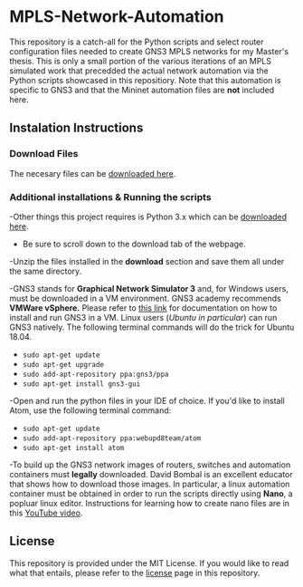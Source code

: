 # MPLS-Network-Automation
This repository is a catch-all for the Python scripts and select router configuration files needed to create GNS3 MPLS networks for my Master's thesis. This is only a small portion of the various iterations of an MPLS simulated work that precedded the actual network automation via the Python scripts showcased in this repositiory. Note that this automation is specific to GNS3 and that the Mininet automation files are **not** included here.
## Instalation Instructions

### Download Files
The necesary files can be [downloaded here](https://github.com/nortorious-flame89/MPLS-Network-Automation.git). 

### Additional installations & Running the scripts
-Other things this project requires is Python 3.x which can be [downloaded here](https://www.python.org/download/releases/3.0/). 
  * Be sure to scroll down to the download tab of the webpage.
  
-Unzip the files installed in the **download** section and save them all under the same directory. 

-GNS3 stands for **Graphical Network Simulator 3** and, for Windows users, must be downloaded in a VM environment. GNS3 academy recommends **VMWare vSphere.** Please refer to [this link](https://docs.gns3.com/1Bn-s1Izkjp13HxcPF4b8QSGfkWJYG_dpMt9U1DQjvZ4/) for documentation on how to install and run GNS3 in a VM. Linux users (*Ubuntu in particular*) can run GNS3 natively. The following terminal commands will do the trick for Ubuntu 18.04. 
  * `sudo apt-get update`
  * `sudo apt-get upgrade` 
  * `sudo add-apt-repository ppa:gns3/ppa`
  * `sudo apt-get install gns3-gui`

-Open and run the python files in your IDE of choice. If you'd like to install Atom, use the following terminal command:  
  * `sudo apt-get update`
  * `sudo add-apt-repository ppa:webupd8team/atom`
  * `sudo apt-get install atom`
  
-To build up the GNS3 network images of routers, switches and automation containers must **legally** downloaded. David Bombal is an excellent educator that shows how to download those images. In particular, a linux automation container must be obtained in order to run the scripts directly using **Nano**, a popluar linux editor. Instructions for learning how to create nano files are in this [YouTube video](https://www.youtube.com/watch?v=gyKiDczLIZ4).

## License
This repository is provided under the MIT License. If you would like to read what that entails, please refer to the [license](https://github.com/nortorious-flame89/MPLS-Network-Automation/blob/master/LICENSE) page in this repository.
